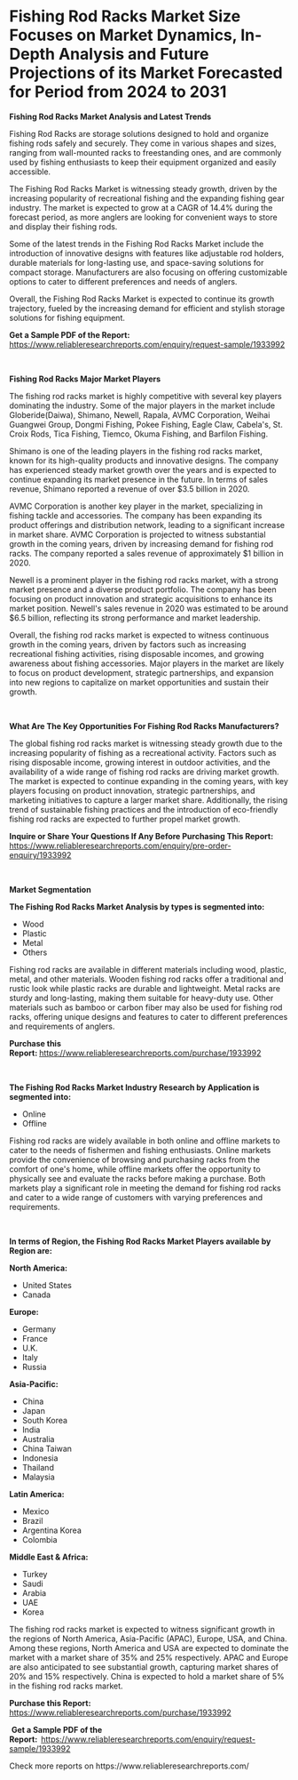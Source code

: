 <p><h1>Fishing Rod Racks Market Size Focuses on Market Dynamics, In-Depth Analysis and Future Projections of its Market Forecasted for Period from 2024 to 2031</h1></p><p><strong>Fishing Rod Racks Market Analysis and Latest Trends</strong></p>
<p><p>Fishing Rod Racks are storage solutions designed to hold and organize fishing rods safely and securely. They come in various shapes and sizes, ranging from wall-mounted racks to freestanding ones, and are commonly used by fishing enthusiasts to keep their equipment organized and easily accessible.</p><p>The Fishing Rod Racks Market is witnessing steady growth, driven by the increasing popularity of recreational fishing and the expanding fishing gear industry. The market is expected to grow at a CAGR of 14.4% during the forecast period, as more anglers are looking for convenient ways to store and display their fishing rods.</p><p>Some of the latest trends in the Fishing Rod Racks Market include the introduction of innovative designs with features like adjustable rod holders, durable materials for long-lasting use, and space-saving solutions for compact storage. Manufacturers are also focusing on offering customizable options to cater to different preferences and needs of anglers.</p><p>Overall, the Fishing Rod Racks Market is expected to continue its growth trajectory, fueled by the increasing demand for efficient and stylish storage solutions for fishing equipment.</p></p>
<p><strong>Get a Sample PDF of the Report:&nbsp;</strong> <a href="https://www.reliableresearchreports.com/enquiry/request-sample/1933992">https://www.reliableresearchreports.com/enquiry/request-sample/1933992</a></p>
<p>&nbsp;</p>
<p><strong>Fishing Rod Racks Major Market Players</strong></p>
<p><p>The fishing rod racks market is highly competitive with several key players dominating the industry. Some of the major players in the market include Globeride(Daiwa), Shimano, Newell, Rapala, AVMC Corporation, Weihai Guangwei Group, Dongmi Fishing, Pokee Fishing, Eagle Claw, Cabela's, St. Croix Rods, Tica Fishing, Tiemco, Okuma Fishing, and Barfilon Fishing.</p><p>Shimano is one of the leading players in the fishing rod racks market, known for its high-quality products and innovative designs. The company has experienced steady market growth over the years and is expected to continue expanding its market presence in the future. In terms of sales revenue, Shimano reported a revenue of over $3.5 billion in 2020.</p><p>AVMC Corporation is another key player in the market, specializing in fishing tackle and accessories. The company has been expanding its product offerings and distribution network, leading to a significant increase in market share. AVMC Corporation is projected to witness substantial growth in the coming years, driven by increasing demand for fishing rod racks. The company reported a sales revenue of approximately $1 billion in 2020.</p><p>Newell is a prominent player in the fishing rod racks market, with a strong market presence and a diverse product portfolio. The company has been focusing on product innovation and strategic acquisitions to enhance its market position. Newell's sales revenue in 2020 was estimated to be around $6.5 billion, reflecting its strong performance and market leadership.</p><p>Overall, the fishing rod racks market is expected to witness continuous growth in the coming years, driven by factors such as increasing recreational fishing activities, rising disposable incomes, and growing awareness about fishing accessories. Major players in the market are likely to focus on product development, strategic partnerships, and expansion into new regions to capitalize on market opportunities and sustain their growth.</p></p>
<p>&nbsp;</p>
<p><strong>What Are The Key Opportunities For Fishing Rod Racks Manufacturers?</strong></p>
<p><p>The global fishing rod racks market is witnessing steady growth due to the increasing popularity of fishing as a recreational activity. Factors such as rising disposable income, growing interest in outdoor activities, and the availability of a wide range of fishing rod racks are driving market growth. The market is expected to continue expanding in the coming years, with key players focusing on product innovation, strategic partnerships, and marketing initiatives to capture a larger market share. Additionally, the rising trend of sustainable fishing practices and the introduction of eco-friendly fishing rod racks are expected to further propel market growth.</p></p>
<p><strong>Inquire or Share Your Questions If Any Before Purchasing This Report:</strong> <a href="https://www.reliableresearchreports.com/enquiry/pre-order-enquiry/1933992">https://www.reliableresearchreports.com/enquiry/pre-order-enquiry/1933992</a></p>
<p>&nbsp;</p>
<p><strong>Market Segmentation</strong></p>
<p><strong>The Fishing Rod Racks Market Analysis by types is segmented into:</strong></p>
<p><ul><li>Wood</li><li>Plastic</li><li>Metal</li><li>Others</li></ul></p>
<p><p>Fishing rod racks are available in different materials including wood, plastic, metal, and other materials. Wooden fishing rod racks offer a traditional and rustic look while plastic racks are durable and lightweight. Metal racks are sturdy and long-lasting, making them suitable for heavy-duty use. Other materials such as bamboo or carbon fiber may also be used for fishing rod racks, offering unique designs and features to cater to different preferences and requirements of anglers.</p></p>
<p><strong>Purchase this Report:&nbsp;</strong><a href="https://www.reliableresearchreports.com/purchase/1933992">https://www.reliableresearchreports.com/purchase/1933992</a></p>
<p>&nbsp;</p>
<p><strong>The Fishing Rod Racks Market Industry Research by Application is segmented into:</strong></p>
<p><ul><li>Online</li><li>Offline</li></ul></p>
<p><p>Fishing rod racks are widely available in both online and offline markets to cater to the needs of fishermen and fishing enthusiasts. Online markets provide the convenience of browsing and purchasing racks from the comfort of one's home, while offline markets offer the opportunity to physically see and evaluate the racks before making a purchase. Both markets play a significant role in meeting the demand for fishing rod racks and cater to a wide range of customers with varying preferences and requirements.</p></p>
<p>&nbsp;</p>
<p><strong>In terms of Region, the Fishing Rod Racks Market Players available by Region are:</strong></p>
<p>
    <p> <strong> North America: </strong>
        <ul>
            <li>United States</li>
            <li>Canada</li>
        </ul>
        </p> 
    <p> <strong> Europe: </strong>
        <ul>
            <li>Germany</li>
            <li>France</li>
            <li>U.K.</li>
            <li>Italy</li>
            <li>Russia</li>
        </ul>
        </p> 
    <p> <strong> Asia-Pacific: </strong>
        <ul>
            <li>China</li>
            <li>Japan</li>
            <li>South Korea</li>
            <li>India</li>
            <li>Australia</li>
            <li>China Taiwan</li>
            <li>Indonesia</li>
            <li>Thailand</li>
            <li>Malaysia</li>
        </ul>
        </p> 
    <p> <strong> Latin America: </strong>
        <ul>
            <li>Mexico</li>
            <li>Brazil</li>
            <li>Argentina Korea</li>
            <li>Colombia</li>
        </ul>
        </p> 
    <p> <strong> Middle East & Africa: </strong>
        <ul>
            <li>Turkey</li>
            <li>Saudi</li>
            <li>Arabia</li>
            <li>UAE</li>
            <li>Korea</li>
        </ul>
    </p>
    </p>
<p><p>The fishing rod racks market is expected to witness significant growth in the regions of North America, Asia-Pacific (APAC), Europe, USA, and China. Among these regions, North America and USA are expected to dominate the market with a market share of 35% and 25% respectively. APAC and Europe are also anticipated to see substantial growth, capturing market shares of 20% and 15% respectively. China is expected to hold a market share of 5% in the fishing rod racks market.</p></p>
<p><strong>Purchase this Report: </strong><a href="https://www.reliableresearchreports.com/purchase/1933992">https://www.reliableresearchreports.com/purchase/1933992</a></p>
<p>&nbsp;<strong>Get a Sample PDF of the Report:&nbsp;&nbsp;</strong><a href="https://www.reliableresearchreports.com/enquiry/request-sample/1933992">https://www.reliableresearchreports.com/enquiry/request-sample/1933992</a></p>
<p><strong></strong></p>
<p>Check more reports on https://www.reliableresearchreports.com/</p>